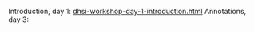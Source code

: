 Introduction, day 1: [dhsi-workshop-day-1-introduction.html](./dhsi-workshop-day-1-introduction.html)
Annotations, day 3: []()
